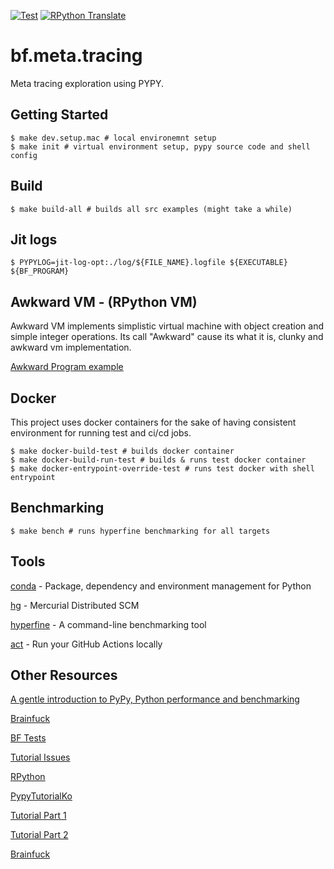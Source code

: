 [![Test](https://github.com/Pavel-Durov/bf.meta.tracing/actions/workflows/test.yml/badge.svg)](https://github.com/Pavel-Durov/bf.meta.tracing/actions/workflows/test.yml)
[![RPython Translate](https://github.com/Pavel-Durov/pypy.meta.tracing/actions/workflows/rpython-translate.yml/badge.svg)](https://github.com/Pavel-Durov/pypy.meta.tracing/actions/workflows/rpython-translate.yml)

# bf.meta.tracing
Meta tracing exploration using PYPY.

## Getting Started

```shell
$ make dev.setup.mac # local environemnt setup
$ make init # virtual environment setup, pypy source code and shell config
```

## Build
```shell
$ make build-all # builds all src examples (might take a while)
```

## Jit logs
```shell
$ PYPYLOG=jit-log-opt:./log/${FILE_NAME}.logfile ${EXECUTABLE} ${BF_PROGRAM}
```

## Awkward VM - (RPython VM)
Awkward VM implements simplistic virtual machine with object creation and simple integer operations.
Its call "Awkward" cause its what it is, clunky and awkward vm implementation.

[Awkward Program example](./programs/awkward/example.awk)

## Docker
This project uses docker containers for the sake of having consistent environment for running test and ci/cd jobs.

```shell
$ make docker-build-test # builds docker container
$ make docker-build-run-test # builds & runs test docker container
$ make docker-entrypoint-override-test # runs test docker with shell entrypoint
```

## Benchmarking
```shell
$ make bench # runs hyperfine benchmarking for all targets
```

## Tools

[conda](https://docs.conda.io/projects/conda/en/latest/user-guide/install/index.html) - Package, dependency and environment management for Python

[hg](https://formulae.brew.sh/formula/mercurial#default) - Mercurial Distributed SCM

[hyperfine](https://github.com/sharkdp/hyperfine) - A command-line benchmarking tool

[act](https://github.com/nektos/act) - Run your GitHub Actions locally

## Other Resources
[A gentle introduction to PyPy, Python performance and benchmarking](https://medium.com/@pav3ldurov/a-gentle-introduction-to-pypy-python-performance-and-benchmarking-3d0e5609985)

[Brainfuck](https://en.wikipedia.org/wiki/Brainfuck)

[BF Tests](https://github.com/ykjit/ykcbf/tree/master/lang_tests)

[Tutorial Issues](./docs/Issues.md)

[RPython](https://doc.pypy.org/en/latest/coding-guide.html#restricted-python)

[PypyTutorialKo](https://github.com/disjukr/pypy-tutorial-ko)

[Tutorial Part 1](https://morepypy.blogspot.com/2011/04/tutorial-writing-interpreter-with-pypy.html)

[Tutorial Part 2](https://morepypy.blogspot.com/2011/04/tutorial-part-2-adding-jit.html)

[Brainfuck](https://en.wikipedia.org/wiki/Brainfuck)

